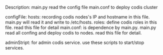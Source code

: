 Description:
	main.py read the config file main.conf to deploy codis cluster


configFile:
	hosts: recording codis nodes's IP and hostname in this file. main.py will read it and write to /etc/hosts.
	roles: define codis roles in this file. read this file for detail
	main.conf: is dependence by main.py.  main.py read all confing and deploy codis to nodes. read this file for detail.

adminStript:
	for admin codis service. use these scripts to start/stop services.